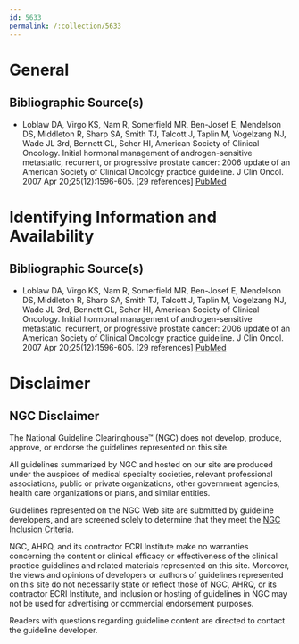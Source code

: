 ```yaml
---
id: 5633
permalink: /:collection/5633
---
```


# General

## Bibliographic Source(s)

- Loblaw DA, Virgo KS, Nam R, Somerfield MR, Ben-Josef E, Mendelson DS, Middleton R, Sharp SA, Smith TJ, Talcott J, Taplin M, Vogelzang NJ, Wade JL 3rd, Bennett CL, Scher HI, American Society of Clinical Oncology. Initial hormonal management of androgen-sensitive metastatic, recurrent, or progressive prostate cancer: 2006 update of an American Society of Clinical Oncology practice guideline. J Clin Oncol. 2007 Apr 20;25(12):1596-605. [29 references] [ PubMed ](http://www.ncbi.nlm.nih.gov/entrez/query.fcgi?cmd=Retrieve&db=pubmed&dopt=Abstract&list_uids=17404365)

# Identifying Information and Availability

## Bibliographic Source(s)

- Loblaw DA, Virgo KS, Nam R, Somerfield MR, Ben-Josef E, Mendelson DS, Middleton R, Sharp SA, Smith TJ, Talcott J, Taplin M, Vogelzang NJ, Wade JL 3rd, Bennett CL, Scher HI, American Society of Clinical Oncology. Initial hormonal management of androgen-sensitive metastatic, recurrent, or progressive prostate cancer: 2006 update of an American Society of Clinical Oncology practice guideline. J Clin Oncol. 2007 Apr 20;25(12):1596-605. [29 references] [ PubMed ](http://www.ncbi.nlm.nih.gov/entrez/query.fcgi?cmd=Retrieve&db=pubmed&dopt=Abstract&list_uids=17404365)

# Disclaimer

## NGC Disclaimer

The National Guideline Clearinghouse™ (NGC) does not develop, produce, approve, or endorse the guidelines represented on this site.

All guidelines summarized by NGC and hosted on our site are produced under the auspices of medical specialty societies, relevant professional associations, public or private organizations, other government agencies, health care organizations or plans, and similar entities.

Guidelines represented on the NGC Web site are submitted by guideline developers, and are screened solely to determine that they meet the [NGC Inclusion Criteria](/help-and-about/summaries/inclusion-criteria).

NGC, AHRQ, and its contractor ECRI Institute make no warranties concerning the content or clinical efficacy or effectiveness of the clinical practice guidelines and related materials represented on this site. Moreover, the views and opinions of developers or authors of guidelines represented on this site do not necessarily state or reflect those of NGC, AHRQ, or its contractor ECRI Institute, and inclusion or hosting of guidelines in NGC may not be used for advertising or commercial endorsement purposes.

Readers with questions regarding guideline content are directed to contact the guideline developer.

